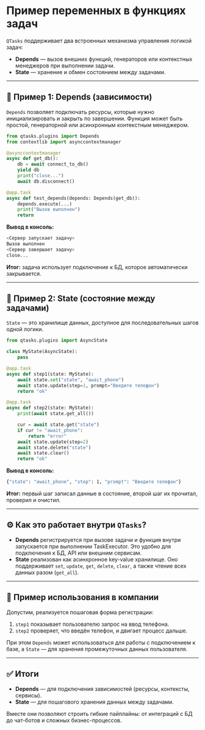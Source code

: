 # Пример переменных в функциях задач

`QTasks` поддерживает два встроенных механизма управления логикой задач:

* **Depends** — вызов внешних функций, генераторов или контекстных менеджеров при
выполнении задачи.
* **State** — хранение и обмен состоянием между задачами.

---

## 🔧 Пример 1: Depends (зависимости)

`Depends` позволяет подключать ресурсы, которые нужно инициализировать и закрыть
по завершении.
Функция может быть простой, генераторной или асинхронным контекстным менеджером.

```python
from qtasks.plugins import Depends
from contextlib import asynccontextmanager

@asynccontextmanager
async def get_db():
    db = await connect_to_db()
    yield db
    print("close...")
    await db.disconnect()

@app.task
async def test_depends(depends: Depends(get_db)):
    depends.execute(...)
    print("Вызов выполнен")
    return
```

**Вывод в консоль:**

```bash
<Сервер запускает задачу>
Вызов выполнен
<Сервер завершает задачу>
close...
```

**Итог:** задача использует подключение к БД, которое автоматически закрывается.

---

## 🔧 Пример 2: State (состояние между задачами)

`State` — это хранилище данных, доступное для последовательных шагов одной логики.

```python
from qtasks.plugins import AsyncState

class MyState(AsyncState):
    pass

@app.task
async def step1(state: MyState):
    await state.set("state", "await_phone")
    await state.update(step=1, prompt="Введите телефон")
    return "ok"

@app.task
async def step2(state: MyState):
    print(await state.get_all())

    cur = await state.get("state")
    if cur != "await_phone":
        return "error"
    await state.update(step=2)
    await state.delete("state")
    await state.clear()
    return "ok"
```

**Вывод в консоль:**

```bash
{"state": "await_phone", "step": 1, "prompt": "Введите телефон"}
```

**Итог:** первый шаг записал данные в состояние, второй шаг их прочитал, проверил
и очистил.

---

## ⚙️ Как это работает внутри `QTasks`?

* **Depends** регистрируется при вызове задачи и функция внутри запускается при
выполнении TaskExecutor. Это удобно для подключения к БД, API или внешним сервисам.
* **State** реализован как асинхронное key-value хранилище. Оно поддерживает
`set`, `update`, `get`, `delete`, `clear`, а также чтение всех данных разом (`get_all`).

---

## 🏢 Пример использования в компании

Допустим, реализуется пошаговая форма регистрации:

1. `step1` показывает пользователю запрос на ввод телефона.
2. `step2` проверяет, что введён телефон, и двигает процесс дальше.

При этом `Depends` может использоваться для работы с подключением к базе, а `State`
— для хранения промежуточных данных пользователя.

---

## ✅ Итоги

* **Depends** — для подключения зависимостей (ресурсы, контексты, сервисы).
* **State** — для пошагового хранения данных между задачами.

Вместе они позволяют строить гибкие пайплайны: от интеграций с БД до чат-ботов
и сложных бизнес-процессов.
